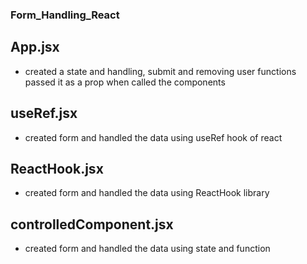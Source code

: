 ### Form_Handling_React

## App.jsx

- created a state and handling, submit and removing user functions passed it as a prop when called the components

## useRef.jsx

- created form and handled the data using useRef hook of react

## ReactHook.jsx

- created form and handled the data using ReactHook library

## controlledComponent.jsx

- created form and handled the data using state and function
